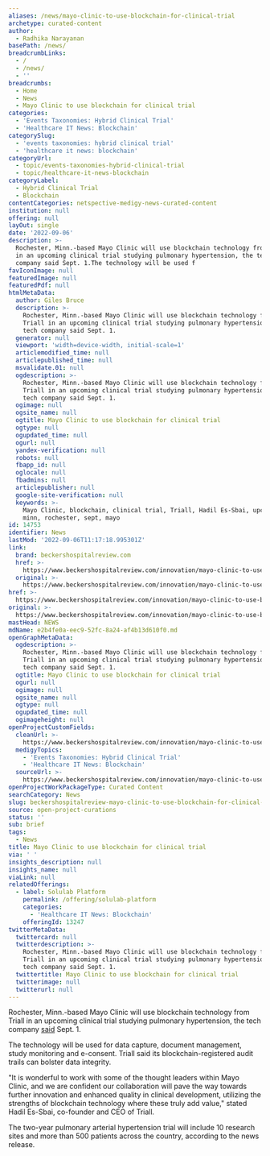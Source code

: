 ```yaml
---
aliases: /news/mayo-clinic-to-use-blockchain-for-clinical-trial
archetype: curated-content
author:
  - Radhika Narayanan
basePath: /news/
breadcrumbLinks:
  - /
  - /news/
  - ''
breadcrumbs:
  - Home
  - News
  - Mayo Clinic to use blockchain for clinical trial
categories:
  - 'Events Taxonomies: Hybrid Clinical Trial'
  - 'Healthcare IT News: Blockchain'
categorySlug:
  - 'events taxonomies: hybrid clinical trial'
  - 'healthcare it news: blockchain'
categoryUrl:
  - topic/events-taxonomies-hybrid-clinical-trial
  - topic/healthcare-it-news-blockchain
categoryLabel:
  - Hybrid Clinical Trial
  - Blockchain
contentCategories: netspective-medigy-news-curated-content
institution: null
offering: null
layOut: single
date: '2022-09-06'
description: >-
  Rochester, Minn.-based Mayo Clinic will use blockchain technology from Triall
  in an upcoming clinical trial studying pulmonary hypertension, the tech
  company said Sept. 1.The technology will be used f
favIconImage: null
featuredImage: null
featuredPdf: null
htmlMetaData:
  author: Giles Bruce
  description: >-
    Rochester, Minn.-based Mayo Clinic will use blockchain technology from
    Triall in an upcoming clinical trial studying pulmonary hypertension, the
    tech company said Sept. 1.
  generator: null
  viewport: 'width=device-width, initial-scale=1'
  articlemodified_time: null
  articlepublished_time: null
  msvalidate.01: null
  ogdescription: >-
    Rochester, Minn.-based Mayo Clinic will use blockchain technology from
    Triall in an upcoming clinical trial studying pulmonary hypertension, the
    tech company said Sept. 1.
  ogimage: null
  ogsite_name: null
  ogtitle: Mayo Clinic to use blockchain for clinical trial
  ogtype: null
  ogupdated_time: null
  ogurl: null
  yandex-verification: null
  robots: null
  fbapp_id: null
  oglocale: null
  fbadmins: null
  articlepublisher: null
  google-site-verification: null
  keywords: >-
    Mayo Clinic, blockchain, clinical trial, Triall, Hadil Es-Sbai, upcoming,
    minn, rochester, sept, mayo
id: 14753
identifier: News
lastMod: '2022-09-06T11:17:18.995301Z'
link:
  brand: beckershospitalreview.com
  href: >-
    https://www.beckershospitalreview.com/innovation/mayo-clinic-to-use-blockchain-for-clinical-trial.html
  original: >-
    https://www.beckershospitalreview.com/innovation/mayo-clinic-to-use-blockchain-for-clinical-trial.html
href: >-
  https://www.beckershospitalreview.com/innovation/mayo-clinic-to-use-blockchain-for-clinical-trial.html
original: >-
  https://www.beckershospitalreview.com/innovation/mayo-clinic-to-use-blockchain-for-clinical-trial.html
mastHead: NEWS
mdName: e2b4fe0a-eec9-52fc-8a24-af4b13d610f0.md
openGraphMetaData:
  ogdescription: >-
    Rochester, Minn.-based Mayo Clinic will use blockchain technology from
    Triall in an upcoming clinical trial studying pulmonary hypertension, the
    tech company said Sept. 1.
  ogtitle: Mayo Clinic to use blockchain for clinical trial
  ogurl: null
  ogimage: null
  ogsite_name: null
  ogtype: null
  ogupdated_time: null
  ogimageheight: null
openProjectCustomFields:
  cleanUrl: >-
    https://www.beckershospitalreview.com/innovation/mayo-clinic-to-use-blockchain-for-clinical-trial.html
  medigyTopics:
    - 'Events Taxonomies: Hybrid Clinical Trial'
    - 'Healthcare IT News: Blockchain'
  sourceUrl: >-
    https://www.beckershospitalreview.com/innovation/mayo-clinic-to-use-blockchain-for-clinical-trial.html
openProjectWorkPackageType: Curated Content
searchCategory: News
slug: beckershospitalreview-mayo-clinic-to-use-blockchain-for-clinical-trial
source: open-project-curations
status: ''
sub: brief
tags:
  - News
title: Mayo Clinic to use blockchain for clinical trial
via: ' '
insights_description: null
insights_name: null
viaLink: null
relatedOfferings:
  - label: Solulab Platform
    permalink: /offering/solulab-platform
    categories:
      - 'Healthcare IT News: Blockchain'
    offeringId: 13247
twitterMetaData:
  twittercard: null
  twitterdescription: >-
    Rochester, Minn.-based Mayo Clinic will use blockchain technology from
    Triall in an upcoming clinical trial studying pulmonary hypertension, the
    tech company said Sept. 1.
  twittertitle: Mayo Clinic to use blockchain for clinical trial
  twitterimage: null
  twitterurl: null
---
```

<p>Rochester, Minn.-based Mayo Clinic will use blockchain technology from Triall in an upcoming clinical trial studying pulmonary hypertension, the tech company <a href="https://www.globenewswire.com/news-release/2022/09/01/2508196/0/en/Triall-to-Advance-Blockchain-Technology-in-Clinical-Trial-Data-and-Study-Management-With-Mayo-Clinic.html">said</a> Sept. 1.</p><p>The technology will be used for data capture, document management, study monitoring and e-consent. Triall said its blockchain-registered audit trails can bolster data integrity.</p><p>"It is wonderful to work with some of the thought leaders within Mayo Clinic, and we are confident our collaboration will pave the way towards further innovation and enhanced quality in clinical development, utilizing the strengths of blockchain technology where these truly add value," stated Hadil Es-Sbai, co-founder and CEO of Triall.</p><p>The two-year pulmonary arterial hypertension trial will include 10 research sites and more than 500 patients across the country, according to the news release.</p>